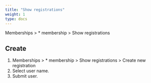 ```yaml
---
title: "Show registrations"
weight: 1
type: docs
---
```


Memberships > \* membership > Show registrations

## Create

1. Memberships > \* membership > Show registrations > Create new registration
2. Select user name.
3. Submit user.
